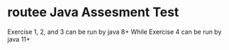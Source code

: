 # routee Java Assesment Test
Exercise 1, 2, and 3 can be run by java 8+
While Exercise 4 can be run by java 11+
